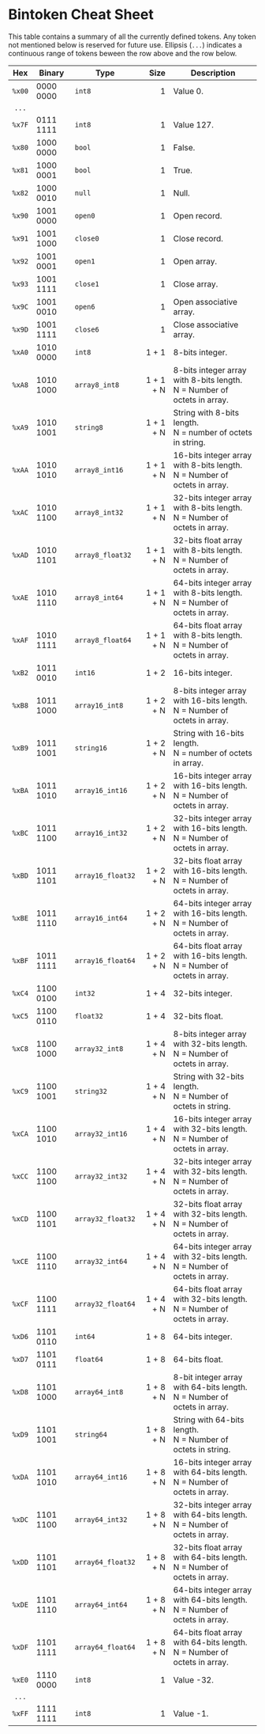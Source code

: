 # Bintoken Cheat Sheet

This table contains a summary of all the currently defined tokens. Any token not mentioned below is reserved for future use. Ellipsis (`...`) indicates a continuous range of tokens beween the row above and the row below.

Hex |	Binary | Type | Size | Description
:---: | --- | --- | ---: | ---
`%x00` | 0000 0000 | `int8` | 1 | Value 0.
`...` | | | |
`%x7F` | 0111 1111 | `int8` | 1 | Value 127.
`%x80` | 1000 0000 | `bool` | 1 | False.
`%x81` | 1000 0001 | `bool` | 1 | True.
`%x82` | 1000 0010 | `null` | 1 | Null.
`%x90` | 1001 0000 | `open0` | 1 | Open record.
`%x91` | 1001 1000 | `close0` | 1 | Close record.
`%x92` | 1001 0001 | `open1` | 1 | Open array.
`%x93` | 1001 1111 | `close1` | 1 | Close array.
`%x9C` | 1001 0010 | `open6` | 1 | Open associative array.
`%x9D` | 1001 1111 | `close6` | 1 | Close associative array.
`%xA0` | 1010 0000 | `int8` | 1 + 1 | 8-bits integer.
`%xA8` | 1010 1000 | `array8_int8` | 1 + 1 + N | 8-bits integer array with 8-bits length.<br/>N = Number of octets in array.
`%xA9` | 1010 1001 | `string8` | 1 + 1 + N | String with 8-bits length.<br/>N = number of octets in string.
`%xAA` | 1010 1010 | `array8_int16` | 1 + 1 + N | 16-bits integer array with 8-bits length.<br/>N = Number of octets in array.
`%xAC` | 1010 1100 | `array8_int32` | 1 + 1 + N | 32-bits integer array with 8-bits length.<br/>N = Number of octets in array.
`%xAD` | 1010 1101 | `array8_float32` | 1 + 1 + N | 32-bits float array with 8-bits length.<br/>N = Number of octets in array.
`%xAE` | 1010 1110 | `array8_int64` | 1 + 1 + N | 64-bits integer array with 8-bits length.<br/>N = Number of octets in array.
`%xAF` | 1010 1111 | `array8_float64` | 1 + 1 + N | 64-bits float array with 8-bits length.<br/>N = Number of octets in array.
`%xB2` | 1011 0010 | `int16` | 1 + 2| 16-bits integer.
`%xB8` | 1011 1000 | `array16_int8` | 1 + 2 + N | 8-bits integer array with 16-bits length.<br/>N = Number of octets in array.
`%xB9` | 1011 1001 | `string16` | 1 + 2 + N | String with 16-bits length.<br/>N = number of octets in array.
`%xBA` | 1011 1010 | `array16_int16` | 1 + 2 + N | 16-bits integer array with 16-bits length.<br/>N = Number of octets in array.
`%xBC` | 1011 1100 | `array16_int32` | 1 + 2 + N | 32-bits integer array with 16-bits length.<br/>N = Number of octets in array.
`%xBD` | 1011 1101 | `array16_float32` | 1 + 2 + N | 32-bits float array with 16-bits length.<br/>N = Number of octets in array.
`%xBE` | 1011 1110 | `array16_int64` | 1 + 2 + N | 64-bits integer array with 16-bits length.<br/>N = Number of octets in array.
`%xBF` | 1011 1111 | `array16_float64` | 1 + 2 + N | 64-bits float array with 16-bits length.<br/>N = Number of octets in array.
`%xC4` | 1100 0100 | `int32` | 1 + 4 | 32-bits integer.
`%xC5` | 1100 0110 | `float32` | 1 + 4 | 32-bits float.
`%xC8` | 1100 1000 | `array32_int8` | 1 + 4 + N | 8-bits integer array with 32-bits length.<br/>N = Number of octets in array.
`%xC9` | 1100 1001 | `string32` | 1 + 4 + N | String with 32-bits length.<br/>N = Number of octets in string.
`%xCA` | 1100 1010 | `array32_int16` | 1 + 4 + N | 16-bits integer array with 32-bits length.<br/>N = Number of octets in array.
`%xCC` | 1100 1100 | `array32_int32` | 1 + 4 + N | 32-bits integer array with 32-bits length.<br/>N = Number of octets in array.
`%xCD` | 1100 1101 | `array32_float32` | 1 + 4 + N | 32-bits float array with 32-bits length.<br/>N = Number of octets in array.
`%xCE` | 1100 1110 | `array32_int64` | 1 + 4 + N | 64-bits integer array with 32-bits length.<br/>N = Number of octets in array.
`%xCF` | 1100 1111 | `array32_float64` | 1 + 4 + N | 64-bits float array with 32-bits length.<br/>N = Number of octets in array.
`%xD6` | 1101 0110 | `int64` | 1 + 8 | 64-bits integer.
`%xD7` | 1101 0111 | `float64` | 1 + 8 | 64-bits float.
`%xD8` | 1101 1000 | `array64_int8` | 1 + 8 + N | 8-bit integer array with 64-bits length.<br/>N = Number of octets in array.
`%xD9` | 1101 1001 | `string64` | 1 + 8 + N | String with 64-bits length.<br/>N = Number of octets in string.
`%xDA` | 1101 1010 | `array64_int16` | 1 + 8 + N | 16-bits integer array with 64-bits length.<br/>N = Number of octets in array.
`%xDC` | 1101 1100 | `array64_int32` | 1 + 8 + N | 32-bits integer array with 64-bits length.<br/>N = Number of octets in array.
`%xDD` | 1101 1101 | `array64_float32` | 1 + 8 + N | 32-bits float array with 64-bits length.<br/>N = Number of octets in array.
`%xDE` | 1101 1110 | `array64_int64` | 1 + 8 + N | 64-bits integer array with 64-bits length.<br/>N = Number of octets in array.
`%xDF` | 1101 1111 | `array64_float64` | 1 + 8 + N | 64-bits float array with 64-bits length.<br/>N = Number of octets in array.
`%xE0` | 1110 0000 | `int8` | 1 | Value -32.
`...` | | | |
`%xFF` | 1111 1111 | `int8` | 1 | Value -1.
